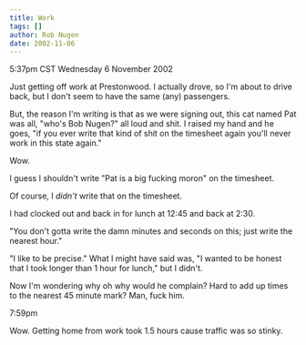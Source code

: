 ```yaml
---
title: Work
tags: []
author: Rob Nugen
date: 2002-11-06
---
```


<p class=date>5:37pm CST Wednesday 6 November 2002</p>

<p>Just getting off work at Prestonwood.  I actually drove, so I'm
about to drive back, but I don't seem to have the same (any)
passengers.</p>

<p>But, the reason I'm writing is that as we were signing out, this
cat named Pat was all, "who's Bob Nugen?" all loud and shit.  I raised
my hand and he goes, "if you ever write that kind of shit on the
timesheet again you'll never work in this state again."</p>

<p>Wow.</p>

<p>I guess I shouldn't write "Pat is a big fucking moron" on the
timesheet.</p>

<p>Of course, I <em>didn't</em> write that on the timesheet.</p>

<p>I had clocked out and back in for lunch at 12:45 and back at 2:30.</p>

<p>"You don't gotta write the damn minutes and seconds on this; just
write the nearest hour."</p>

<p>"I like to be precise."  What I might have said was, "I wanted to
be honest that I took longer than 1 hour for lunch," but I didn't.</p>

<p>Now I'm wondering why oh why would he complain?  Hard to add up
times to the nearest 45 minute mark?  Man, fuck him.</p>

<p class=date>7:59pm</p>

<p>Wow.  Getting home from work took 1.5 hours cause traffic was so
stinky.</p>
